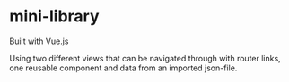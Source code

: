 # mini-library

Built with Vue.js

Using two different views that can be navigated through with router links, 
one reusable component and data from an imported json-file.
